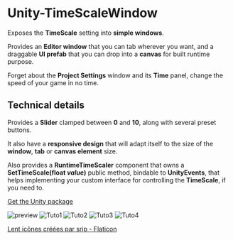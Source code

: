 # Unity-TimeScaleWindow

Exposes the **TimeScale** setting into **simple windows**.

Provides an **Editor window** that you can tab wherever you want, and a draggable **UI prefab** that you can drop into a **canvas** for built runtime purpose.

Forget about the **Project Settings** window and its **Time** panel, change the speed of your game in no time.

## Technical details

Provides a **Slider** clamped between **0** and **10**, along with several preset buttons.

It also have a **responsive design** that will adapt itself to the size of the **window**, **tab** or **canvas element** size.

Also provides a **RuntimeTimeScaler** component that owns a **SetTimeScale(float ***value***)** public method, bindable to **UnityEvents**, that helps implementing your custom interface for controlling the **TimeScale**, if you need to.

[Get the Unity package](https://github.com/kevincastejon/Unity-TimeScaleWindow/releases/latest)

 ![preview](https://kevincastejon.github.io/Unity-TimeScaleWindow/Assets/KevinCastejon/TimeScaleWindow/Documentation/Cover.png)
 ![Tuto1](https://kevincastejon.github.io/Unity-TimeScaleWindow/Assets/KevinCastejon/TimeScaleWindow/Documentation/Tuto1.png)
 ![Tuto2](https://kevincastejon.github.io/Unity-TimeScaleWindow/Assets/KevinCastejon/TimeScaleWindow/Documentation/Tuto2.png)
 ![Tuto3](https://kevincastejon.github.io/Unity-TimeScaleWindow/Assets/KevinCastejon/TimeScaleWindow/Documentation/Tuto3.png)
 ![Tuto4](https://kevincastejon.github.io/Unity-TimeScaleWindow/Assets/KevinCastejon/TimeScaleWindow/Documentation/Tuto4.png)


[Lent icônes créées par srip - Flaticon](https://www.flaticon.com/fr/icones-gratuites/lent)

